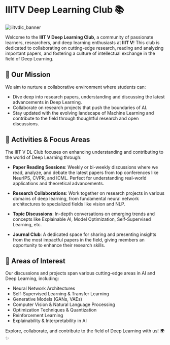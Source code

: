 # IIITV Deep Learning Club 📚

![iiitvdlc_banner](https://github.com/user-attachments/assets/b65d65ef-731a-4db0-8571-6279861be805)

Welcome to the **IIIT V Deep Learning Club**, a community of passionate learners, researchers, and deep learning enthusiasts at **IIIT V**! This club is dedicated to collaborating on cutting-edge research, reading and analyzing important papers, and fostering a culture of intellectual exchange in the field of Deep Learning.

## 🎯 Our Mission
We aim to nurture a collaborative environment where students can:

- Dive deep into research papers, understanding and discussing the latest advancements in Deep Learning.
- Collaborate on research projects that push the boundaries of AI.
- Stay updated with the evolving landscape of Machine Learning and contribute to the field through thoughtful research and open discussions.

## 📖 Activities & Focus Areas
The IIIT V DL Club focuses on enhancing understanding and contributing to the world of Deep Learning through:

- **Paper Reading Sessions**: Weekly or bi-weekly discussions where we read, analyze, and debate the latest papers from top conferences like NeurIPS, CVPR, and ICML. Perfect for understanding real-world applications and theoretical advancements.
  
- **Research Collaborations**: Work together on research projects in various domains of deep learning, from fundamental neural network architectures to specialized fields like vision and NLP.

- **Topic Discussions**: In-depth conversations on emerging trends and concepts like Explainable AI, Model Optimization, Self-Supervised Learning, etc.

- **Journal Club**: A dedicated space for sharing and presenting insights from the most impactful papers in the field, giving members an opportunity to enhance their research skills.

## 🧠 Areas of Interest
Our discussions and projects span various cutting-edge areas in AI and Deep Learning, including:

- Neural Network Architectures
- Self-Supervised Learning & Transfer Learning
- Generative Models (GANs, VAEs)
- Computer Vision & Natural Language Processing
- Optimization Techniques & Quantization
- Reinforcement Learning
- Explainability & Interpretability in AI

  
Explore, collaborate, and contribute to the field of Deep Learning with us! 🌍✨
